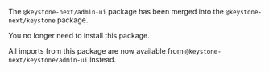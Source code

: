 The `@keystone-next/admin-ui` package has been merged into the `@keystone-next/keystone` package.

You no longer need to install this package.

All imports from this package are now available from `@keystone-next/keystone/admin-ui` instead.
